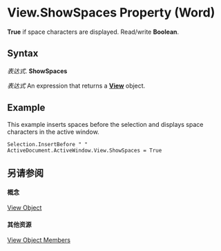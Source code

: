 
# View.ShowSpaces Property (Word)

 **True** if space characters are displayed. Read/write **Boolean**.


## Syntax

 _表达式_. **ShowSpaces**

 _表达式_ An expression that returns a **[View](8bf5b26b-14c0-1985-65b2-3e034360baeb.md)** object.


## Example

This example inserts spaces before the selection and displays space characters in the active window.


```
Selection.InsertBefore " " 
ActiveDocument.ActiveWindow.View.ShowSpaces = True
```


## 另请参阅


#### 概念


[View Object](8bf5b26b-14c0-1985-65b2-3e034360baeb.md)
#### 其他资源


[View Object Members](http://msdn.microsoft.com/library/b7d2bd4e-c96d-3b8f-98a0-57c145f9aa42%28Office.15%29.aspx)
